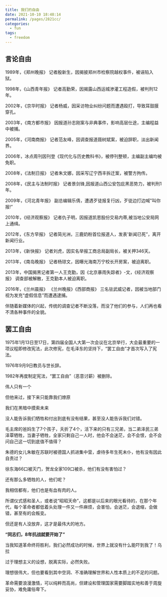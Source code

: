 ```yaml
---
title: 我们的自由
date: 2021-10-10 18:48:14
permalink: /pages/2821cc/
categories:
  - fun
tags:
  - freedom
---
```




## 言论自由

1989年，《郑州晚报》 记者殷新生，因揭披郑州市检察院越权事件，被诬陷入狱。

1998年，《山西青年报》 记者高勤荣，因揭露山西运城渗灌工程造假，被判刑12年。

2002年，《京华时报》 记者杨威，因采访物业纠纷问题而遭遇殴打，导致耳鼓膜穿孔。

2003年，《南方都市报》 因报道孙志刚案与非典事件，影响高层仕途，主编程益中被捕。

2005年，《河南商报》 记者范友峰，因调查报道聂树斌案，被迫辞职，淡出新闻界。

2006年，冰点周刊因刊登《现代化与历史教科书》，被停刊整顿，主编副主编均被免职。

2008年，《法制日报》 记者朱文娜，因采写辽宁西丰拆迁案，被警方拘传。

2008年，《民主与法制时报》 记者景剑锋,因报道山西公安包庇黑恶势力，被判刑1年。

2009年，《河北青年报》 副总编辑乐倩，遭遇歹徒报复行凶，歹徒边打边喊"叫你报!”

2010年，《经济观察报》 记者仇子明，因报道凯恩股份交易内蒂,被当地公安局网上通缉。

2012年，《东方早报》 记者简光洲，三鹿奶粉首位报道人，发表'新闻已死”，离开新闻行业。

2013年，《新快报》 记者刘虎，因实名举报工商总局副局长，被关押346天。

2013年，《南岛晚报》 记者杨琼文，因曝光海南万宁校长开房案，被迫离职。

2013年，中国揭黑记者第一人王克勤，因《北京暴雨失踪者》-文，《经济观察报》 调查部被解散，王克勤本人被迫离职。

2016年，《兰州晨报》 《兰州晚报》《西部商报》 三名驻武威记者，因被当地部门视为发充“虚假信息”而遭遇逮捕。



伴随着新媒体的兴起，传统的调查记者不断没落，而没了他们的参与，人们再也看不清各种事件的全貌。

 

## 罢工自由 

1975年1月13日至17日，第四届全国人大第一次会议在北京举行，大会最重要的一项议程即修改宪法，此次修宪，在毛泽东的坚持下，“罢工自由”才首次写入了宪法。

1976年9月9日教员与世长辞。

1982年再度制定宪法，“罢工自由”（恶意讨薪）被删除。

伟人只有一个

但他来过，接下来只能靠我们燎原

我们在黑暗中摸索未来

没人能告诉我们牺牲和付出到底有没有结果，甚至没人能告诉我们对错。

毛主席的爸妈生了7个孩子，夭折了4个，活下来的只有三兄弟，当二弟泽民三弟泽覃牺牲，当妻子牺牲，全家只剩自己一人时，他会不会迷茫，会不会恨，会不会问自己这一切到底值不值得？

朱德的女儿朱敏在苏联时被德国人抓进集中营，虐待多年生死未仆，他有没有因此自责过？

徐东海66口被灭门，贺龙全家109口被杀，他们有没有害怕过？

还有那么多牺牲的人，他们呢？

我相信都有，他们也是有血有肉的人。

所谓仪式感和圣人，或者说“昭昭天命”，这都是以后来的眼光看待的，在那个年代，每个革命者都低着头处理一件又一件麻烦，会害怕，会迷茫，会退缩，会做错，甚至有的会叛变。

但还是有人没放弃，这才是最伟大的地方。

  **“同志们，8年抗战就要开始了”**

 当我知道革命终将胜利，我们必然成功的时候，世界上就没有什么能吓到我了！乌拉

 

 

 过于理想主义的设想，脱离实际，必然失败。

理想很伟大，但也要看到其中空洞、不准确理解世界和人性本质上的不足的问题。

革命需要浪漫激情，可以纯粹而高尚，但建设和管理国家需要脚踏实地和善于周旋妥协，难免庸俗卑下。

 

 

 

 

 